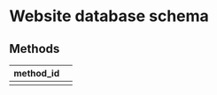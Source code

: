 # Website database schema

## Methods

| method_id |                         |
|-----------|-------------------------|
|           |                         |
